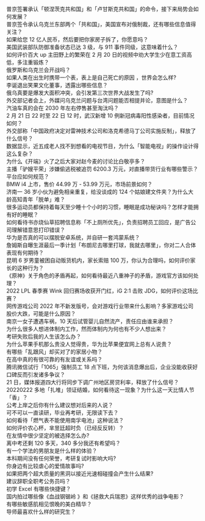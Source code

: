 普京签署承认「顿涅茨克共和国」和「卢甘斯克共和国」的命令，接下来局势会如何发展？  
普京签令承认乌克兰东部两个「共和国」，美国宣布对俄制裁，还有哪些信息值得关注？  
如果给您 12 亿人民币，然后要把你家房子拆了，你愿意吗？  
美国武装部队防御准备状态已达 3 级，与 911 事件同级，这意味着什么？  
如何评价百大 up 主田野上的繁荣在 2 月 20 日的视频中劝大学生少在意工资高低，多注重锻炼？  
俄罗斯和乌克兰会开战吗？  
如果人类在出生时携带一个表，表上是自己死亡的原因 ，世界会怎么样?  
李诞退出笑果文化董事，透露出哪些信息？  
俄乌真要是爆发大面积冲突，会引发第三次世界大战发生了吗?  
外交部记者会上，外媒问乌克兰问题与台湾问题能否相提并论，意图是什么？  
汽油车真的会在 2030 年左右停售甚至淘汰吗？  
2 月 21 日 22 时至 22 日 12 时，武汉新增 10 例新冠病毒阳性感染者，目前情况如何？  
外交部称「中国政府决定对雷神技术公司和洛克希德马丁公司实施反制」，释放了什么信号？  
数据显示，近五成老人找不到想看的电视节目，为什么「智能电视」的操作设计得这么复杂？  
为什么《开端》火了之后大家对赵今麦的讨论比白敬亭多？  
主播「驴嫂平荣」涉嫌偷逃税被追罚 6200.3 万元，对直播带货行业有哪些警示？平台应如何规范？  
BMW i4 上市，售价 44.99 万 - 53.99 万元，市场前景如何？  
济南一 36 岁小伙为避免相亲重复，给没谈成的 124 个姑娘建文件夹？为什么大龄高知青年「脱单」难？  
很多运动员都保持着每天至少睡十个小时的习惯，睡眠是成功秘诀吗？怎样才能拥有好的睡眠？  
如何看待书亦烧仙草招聘信息称「不上厕所优先」，负责招聘员工回应，是广告公司理解错意思打印错误？  
华为是否真的可以摆脱安卓系统，并自研一套鸿蒙系统？  
詹姆斯自曝生涯最后一季计划「布朗尼去哪里打球，我就去哪里」，你对二人合体表现有何期待？  
昆明 6 岁男童被困自动贩货机内，家长索赔 100 万，你认为合理吗，如何评价家长的这种行为？  
《原神》关于角色的矛盾再起，如何看待最近八重神子的矛盾，游戏官方该如何处理？  
2022 LPL 春季赛 Wink 回归赛场收获开门红，iG 2:1 击败 JDG，如何评价这场比赛？  
网传游戏公司 2022 年不新发版号，会对游戏行业带来什么影响？多家游戏公司股价大跌，可能是什么原因？  
南京一女子遭遇车祸，10 天后试管婴儿自然流产，责任应由谁来承担？  
为什么很多人想进体制内工作，然而体制内为何也有不少人想出来？  
考研失败后我的人生该怎么办？  
为什么苹果手机那么贵没人觉得贵，华为比苹果便宜网上总有人说贵？  
​有哪些「乱跟风」却买对了的家居小物？  
在高中真的有很可靠的有友谊或关系吗？  
腾讯微信试行「1065」强制员工 18 点下班，为何该消息爆出后，企业没能收获好口碑反而引发诸多争议？  
21 日，媒体报道四大行将同步下调广州地区房贷利率，释放了什么信号？  
20220222 多地「扎堆」领证结婚，如何看待这一现象？为什么这一天比情人节「香」？  
公考上岸之后你有什么建议想对后来的人说？  
可不可以一直读研，毕业再考研，无限读下去？  
如何看待「燃气表不能使用南孚电池」这种说法？  
如何评价农心杯，芈昱廷超时负（已经反反转）？  
在友情中很少坚定的被选择怎么办?  
离中考还剩 120 多天，340 多分我还有希望吗？  
有一个学法的男朋友是什么样的体验？  
本科期间没有任何荣誉，考研复试时影响大吗?  
你身边有比较虐心的爱情故事吗?  
如果把两个超大质量的黑洞以接近光速相碰撞会产生什么结果?  
建议辞职全职考公务员吗？  
初学 Excel 有哪些快捷键？  
国内拍过哪些像《血战钢锯岭 》和《拯救大兵瑞恩》这样优秀的战争电影？  
有哪些敏感肌相见恨晚的美白精华？  
导师最喜欢什么样的研究生？  
